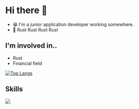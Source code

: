 # Hi there 👋
- 😁 I'm a junior application developer working somewhere.
- 🦀 Rust Rust Rust Rust 

## I'm involved in..
- Rust
- Financial field

[![Top Langs](https://github-readme-stats.vercel.app/api/top-langs/?username=izmrui2020&layout=compact&hide=javascript,SCSS,jupyter%20notebook,HTML,CSS)](https://github.com/anuraghazra/github-readme-stats)

## Skills
![](https://img.shields.io/badge/Rust-000000?style=for-the-badge&logo=rust&logoColor=white )



<!-- ### My Qiita posts
[![My Qiita posts](https://qiita-badge.apiapi.app/s/izmrui2020/posts.svg)](http://qiita.com/izmrui2020) -->
<!--
**izmrui2020/izmrui2020** is a ✨ _special_ ✨ repository because its `README.md` (this file) appears on your GitHub profile.

Here are some ideas to get you started:

- 🔭 I’m currently working on ...
- 🌱 I’m currently learning ...
- 👯 I’m looking to collaborate on ...
- 🤔 I’m looking for help with ...
- 💬 Ask me about ...

- 😄 Pronouns: ...
- ⚡ Fun fact: ...
-->
